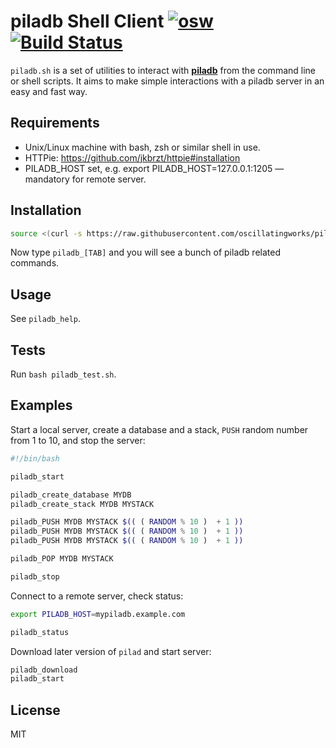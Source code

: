 piladb Shell Client [![osw](https://img.shields.io/badge/%E2%89%85osw-supported-blue.svg)](http://oscillating.works)[![Build Status](https://travis-ci.org/oscillatingworks/piladb-sh.svg?branch=master)](https://travis-ci.org/oscillatingworks/piladb-sh)
===================

`piladb.sh` is a set of utilities to interact with [**piladb**](https://www.piladb.org)
from the command line or shell scripts. It aims to make simple interactions with a piladb server
in an easy and fast way.

Requirements
------------

* Unix/Linux machine with bash, zsh or similar shell in use.
* HTTPie: https://github.com/jkbrzt/httpie#installation
* PILADB_HOST set, e.g. export PILADB_HOST=127.0.0.1:1205 — mandatory for remote server.

Installation
------------

```bash
source <(curl -s https://raw.githubusercontent.com/oscillatingworks/piladb-sh/master/piladb.sh)
```

Now type `piladb_[TAB]` and you will see a bunch of piladb related commands.

Usage
-----

See `piladb_help`.

Tests
-----

Run `bash piladb_test.sh`.

Examples
--------

Start a local server, create a database and a stack, `PUSH` random number
from 1 to 10, and stop the server:

```bash
#!/bin/bash

piladb_start

piladb_create_database MYDB
piladb_create_stack MYDB MYSTACK

piladb_PUSH MYDB MYSTACK $(( ( RANDOM % 10 )  + 1 ))
piladb_PUSH MYDB MYSTACK $(( ( RANDOM % 10 )  + 1 ))
piladb_PUSH MYDB MYSTACK $(( ( RANDOM % 10 )  + 1 ))

piladb_POP MYDB MYSTACK

piladb_stop
```

Connect to a remote server, check status:

```bash
export PILADB_HOST=mypiladb.example.com

piladb_status
```

Download later version of `pilad` and start server:

```bash
piladb_download
piladb_start
```

License
-------

MIT
